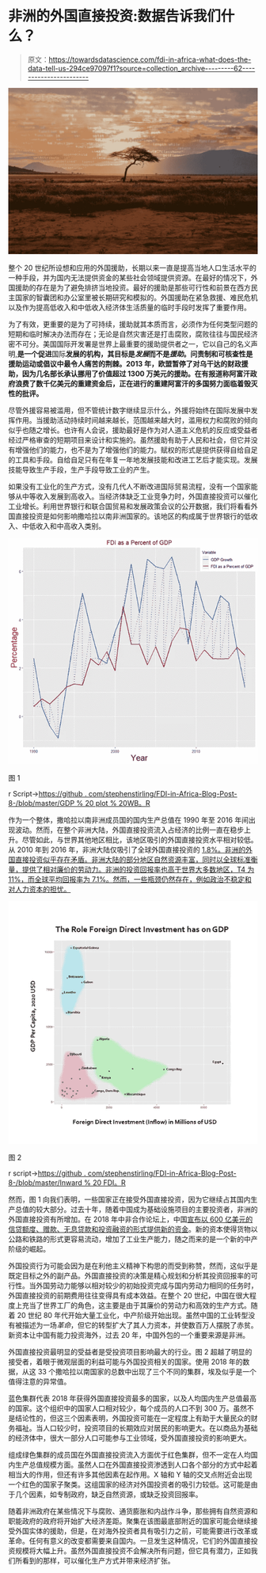 # 非洲的外国直接投资:数据告诉我们什么？

> 原文：<https://towardsdatascience.com/fdi-in-africa-what-does-the-data-tell-us-294ce97097f1?source=collection_archive---------62----------------------->

![](img/b0b224c9c7f46df40ee0fb4d5a68a794.png)

整个 20 世纪所设想和应用的外国援助，长期以来一直是提高当地人口生活水平的一种手段，并为国内无法提供资金的某些社会领域提供资源。在最好的情况下，外国援助的存在是为了避免排挤当地投资。最好的援助是那些可行性和前景在西方民主国家的智囊团和办公室里被长期研究和模拟的。外国援助在紧急救援、难民危机以及作为提高低收入和中低收入经济体生活质量的临时手段时发挥了重要作用。

为了有效，更重要的是为了可持续，援助就其本质而言，必须作为任何类型问题的短期和临时解决办法而存在；无论是自然灾害还是打击腐败，腐败往往与国民经济密不可分。美国国际开发署是世界上最重要的援助提供者之一，它以自己的名义声明,**是一个促进**国际**发展的机构，其目标是*发展*而不是*援助*。问责制和可核查性是援助运动或倡议中最令人痛苦的荆棘。2013 年，欧盟暂停了对乌干达的财政援助，因为几名部长承认挪用了价值超过 1300 万美元的援助。在有报道称阿富汗政府浪费了数千亿美元的重建资金后，正在进行的重建阿富汗的多国努力面临着毁灭性的批评。**

尽管外援容易被滥用，但不管统计数字继续显示什么，外援将始终在国际发展中发挥作用。当援助活动持续时间越来越长，范围越来越大时，滥用权力和腐败的倾向似乎也随之增长。也许有人会说，援助最好是作为对人道主义危机的反应或受益者经过严格审查的短期项目来设计和实施的。虽然援助有助于人民和社会，但它并没有增强他们的能力，也不是为了增强他们的能力。赋权的形式是提供获得自给自足的工具和手段。自给自足只有在年复一年地发展技能和改进工艺后才能实现。发展技能导致生产手段，生产手段导致工业的产生。

如果没有工业化的生产方式，没有几代人不断改进国际贸易流程，没有一个国家能够从中等收入发展到高收入。当经济体缺乏工业竞争力时，外国直接投资可以催化工业增长。利用世界银行和联合国贸易和发展政策会议的公开数据，我们将看看外国直接投资是如何影响撒哈拉以南非洲国家的。该地区的构成属于世界银行的低收入、中低收入和中高收入类别。

![](img/cead1594301b2d6fbdebe4d4e7c8885a.png)

图 1

r Script->[https://github . com/stephenstirling/FDI-in-Africa-Blog-Post-8-/blob/master/GDP % 20 plot % 20WB。R](https://github.com/stephenstirling/FDI-in-Africa-Blog-Post-8-/blob/master/GDP%20Plot%20WB.R)

作为一个整体，撒哈拉以南非洲成员国的国内生产总值在 1990 年至 2016 年间出现波动。然而，在整个非洲大陆，外国直接投资流入占经济的比例一直在稳步上升。尽管如此，与世界其他地区相比，该地区吸引的外国直接投资水平相对较低。从 2010 年到 2016 年，非洲大陆仅吸引了全球外国直接投资的 [1.8%。非洲的外国直接投资似乎存在矛盾。非洲大陆的部分地区自然资源丰富，同时以全球标准衡量，提供了相对廉价的劳动力。非洲的投资回报率也高于世界大多数地区，T4 为 11%，而全球平均回报率为 7.1%。然而，一些瓶颈仍然存在，例如政治不稳定和对人力资本的担忧。](https://www.un.org/africarenewal/web-features/addressing-foreign-direct-investment-paradox-africa)

![](img/be3af8bd47455b49e4e39e1b7e5d27f4.png)

图 2

r script->[https://github . com/stephenstirling/FDI-in-Africa-Blog-Post-8-/blob/master/Inward % 20 FDI。R](https://github.com/stephenstirling/FDI-in-Africa-Blog-Post-8-/blob/master/Inward%20FDI.R)

然而，图 1 向我们表明，一些国家正在接受外国直接投资，因为它继续占其国内生产总值的较大部分。过去十年，随着中国成为基础设施项目的主要投资者，非洲的外国直接投资有所增加。在 2018 年中非合作论坛上，中国[宣布以 600 亿美元的信贷额度、赠款、无息贷款和投资融资的形式提供新的资金](https://www.brookings.edu/blog/africa-in-focus/2018/09/06/figures-of-the-week-chinese-investment-in-africa/)。新的资本使得货物以公路和铁路的形式更容易流动，增加了工业生产能力，随之而来的是一个新的中产阶级的崛起。

外国投资行为可能会因为是在利他主义精神下构思的而受到称赞，然而，这似乎是既定目标之外的副产品。外国直接投资的决策是精心规划和分析其投资回报率的可行性。当外国劳动力能够以相对较少的初始投资完成与国内劳动力相同的任务时，外国直接投资的前期费用往往变得具有成本效益。在整个 20 世纪，中国在很大程度上充当了世界工厂的角色，这主要是由于其廉价的劳动力和高效的生产方式。随着 20 世纪 80 年代开始大量工业化，中产阶级开始出现。虽然中国的工业转型没有被描述为一场*革命*，但它的转型扩大了其人力资本，并使数百万人摆脱了赤贫。新资本让中国有能力投资海外，过去 20 年，中国外包的一个重要来源是非洲。

外国直接投资最明显的受益者是受投资项目影响最大的行业。图 2 超越了明显的接受者，着眼于微观层面的利益可能与外国投资相关的国家。使用 2018 年的数据，从这 33 个撒哈拉以南国家的总数中出现了三个不同的集群，埃及似乎是一个值得注意的异常值。

蓝色集群代表 2018 年获得外国直接投资最多的国家，以及人均国内生产总值最高的国家。这个组织中的国家人口相对较少，每个成员的人口不到 300 万。虽然不是结论性的，但这三个因素表明，外国投资可能在一定程度上有助于大量民众的财务福祉。当人口较少时，投资项目的长期效应对居民的影响更大。在以商品为基础的经济体中，很大一部分人口可能参与工业领域，受外国直接投资的影响更大。

组成绿色集群的成员国在外国直接投资流入方面优于红色集群，但不一定在人均国内生产总值规模方面。虽然人口在外国直接投资渗透到人口各个部分的方式中起着相当大的作用，但还有许多其他因素在起作用。X 轴和 Y 轴的交叉点附近会出现一个红色的国家子聚类。这组国家的经济对外国投资者的吸引力较低。这可能是由于几个因素，如专制政府，缺乏自然资源，或缺乏投资回报率。

随着非洲政府在某些情况下与腐败、通货膨胀和内战作斗争，那些拥有自然资源和职能政府的政府将开始扩大经济差距。聚集在该图最底部附近的国家可能会继续接受外国实体的援助，但是，在对海外投资者具有吸引力之前，可能需要进行改革或革命。任何有意义的改变都需要来自国内。一旦发生这种情况，它们的外国直接投资规模将大幅上升。虽然外国直接投资不会解决所有问题，但它具有潜力，正如我们所看到的那样，可以催化生产方式并带来经济扩张。